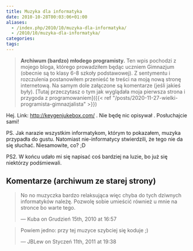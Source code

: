 ```yaml
---
title: Muzyka dla informatyka
date: 2010-10-28T00:03:06+01:00
aliases:
  - /index.php/2010/10/muzyka-dla-informatyka/
  - /2010/10/muzyka-dla-informatyka/
categories:
tags:
---
```


> **Archiwum (bardzo) młodego programisty.** Ten wpis pochodzi z mojego bloga, którego prowadziłem będąc uczniem Gimnazjum (obecnie są to klasy 6-8 szkoły podstawowej). Z sentymentu i rozczulenia postanowiłem przenieść te treści na moją nową stronę internetową. Na samym dole załączone są komentarze (jeśli jakieś były). [Tutaj przeczytasz o tym jak wyglądała moja pierwsza strona i przygoda z programowaniem]({{< ref "/posts/2020-11-27-wielki-programista-gimnazjalista" >}})
> 

Hej. Link: http://keygenjukebox.com/ . Nie będę nic opisywał . Posłuchajcie sami!

PS. Jak narazie wszystkim informatykom, którym to pokazałem, muzyka przypadła do gustu. Natomiast nie-informatycy stwierdzili, że tego nie da się słuchać. Niesamowite, co? ;D

PS2. W końcu udało mi się napisać coś bardziej na luzie, bo już się niektórzy podśmiewali.


## Komentarze (archiwum ze starej strony)

> No no muzyczka bardzo relaksująca więc chyba do tych dziwnych informatyków należę. Pozwolę sobie umieścić również u mnie na stronce bo warte tego.
> 
> — Kuba on Grudzień 15th, 2010 at 16:57

> Powiem jedno: przy tej muzyce szybciej się koduje ;)
> 
> — JBLew on Styczeń 11th, 2011 at 19:38